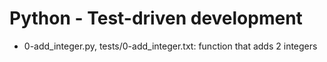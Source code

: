 # Python - Test-driven development
* 0-add_integer.py, tests/0-add_integer.txt: function that adds 2 integers
